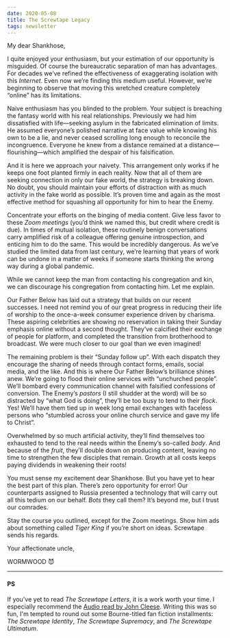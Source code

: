 ```yaml
---
date: 2020-05-08
title: The Screwtape Legacy
tags: newsletter
---
```


My dear Shankhose,

I quite enjoyed your enthusiasm, but your estimation of our opportunity is misguided.
Of course the bureaucratic separation of man has advantages.
For decades we’ve refined the effectiveness of exaggerating isolation with this _Internet_.
Even now we’re finding this medium useful.
However, we’re beginning to observe that moving this wretched creature completely “online” has its limitations.

Naive enthusiasm has you blinded to the problem.
Your subject is breaching the fantasy world with his real relationships.
Previously we had him dissatisfied with life—seeking asylum in the fabricated elimination of limits.
He assumed everyone’s polished narrative at face value while knowing his own to be a lie, and never ceased scrolling long enough to reconcile the incongruence.
Everyone he knew from a distance remained at a distance—flourishing—which amplified the despair of his falsification.

And it is here we approach your naivety.
This arrangement only works if he keeps one foot planted firmly in each reality.
Now that all of them are seeking connection in only our fake world, the strategy is breaking down.
No doubt, you should maintain your efforts of distraction with as much activity in the fake world as possible.
It’s proven time and again as the most effective method for squashing all opportunity for him to hear the Enemy.

Concentrate your efforts on the binging of media content.
Give less favor to these _Zoom meetings_ (you’d think we named this, but credit where credit is due).
In times of mutual isolation, these routinely benign conversations carry amplified risk of a colleague offering genuine introspection, and enticing him to do the same.
This would be incredibly dangerous.
As we’ve studied the limited data from last century, we’re learning that years of work can be undone in a matter of weeks if someone starts thinking the wrong way during a global pandemic.

While we cannot keep the man from contacting his congregation and kin, we can discourage his congregation from contacting him.
Let me explain.

Our Father Below has laid out a strategy that builds on our recent successes.
I need not remind you of our great progress in reducing their life of worship to the once-a-week consumer experience driven by charisma.
These aspiring celebrities are showing no reservation in taking their Sunday emphasis online without a second thought.
They’ve calcified their exchange of people for platform, and completed the transition from brotherhood to broadcast.
We were much closer to our goal than we even imagined!

The remaining problem is their “Sunday follow up”.
With each dispatch they encourage the sharing of needs through contact forms, emails, social media, and the like.
And this is where Our Father Below’s brilliance shines anew.
We’re going to flood their online services with “unchurched people”.
We’ll bombard every communication channel with falsified confessions of conversion.
The Enemy’s _pastors_ (I still shudder at the word) will be so distracted by “what God is doing”, they’ll be too busy to tend to their _flock_.
Yes!
We’ll have them tied up in week long email exchanges with faceless persons who “stumbled across your online church service and gave my life to Christ”.

Overwhelmed by so much artificial activity, they’ll find themselves too exhausted to tend to the real needs within the Enemy’s so-called _body_.
And because of the _fruit_, they’ll double down on producing content, leaving no time to strengthen the few disciples that remain.
Growth at all costs keeps paying dividends in weakening their roots!

You must sense my excitement dear Shankhose.
But you have yet to hear the best part of this plan.
There’s zero opportunity for error!
Our counterparts assigned to Russia presented a technology that will carry out all this tedium on our behalf.
_Bots_ they call them?
It’s beyond me, but I trust our comrades.

Stay the course you outlined, except for the Zoom meetings.
Show him ads about something called _Tiger King_ if you’re short on ideas.
Screwtape sends his regards.

Your affectionate uncle,

WORMWOOD 😈

---

#### PS

If you've yet to read _The Screwtape Letters_, it is a work worth your time.
I especially recommend the [Audio read by John Cleese](https://amzn.to/2SKoT4Q).
Writing this was so fun, I'm tempted to round out some Bourne-titled fan fiction installments: _The Screwtape Identity_, _The Screwtape Supremacy_, and _The Screwtape Ultimatum_.
